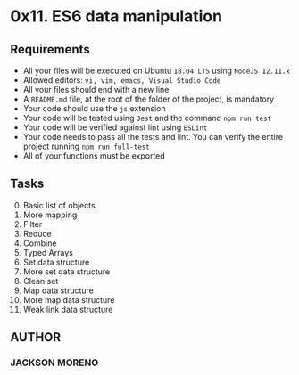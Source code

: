 # 0x11. ES6 data manipulation

## Requirements

+ All your files will be executed on Ubuntu `18.04 LTS` using `NodeJS 12.11.x`
+ Allowed editors: `vi, vim, emacs, Visual Studio Code`
+ All your files should end with a new line
+ A `README.md` file, at the root of the folder of the project, is mandatory
+ Your code should use the `js` extension
+ Your code will be tested using `Jest` and the command `npm run test`
+ Your code will be verified against lint using `ESLint`
+ Your code needs to pass all the tests and lint. You can verify the entire project running `npm run full-test`
+ All of your functions must be exported

## Tasks

0. Basic list of objects
1. More mapping
2. Filter
3. Reduce
4. Combine
5. Typed Arrays
6. Set data structure
7. More set data structure
8. Clean set
9. Map data structure
10. More map data structure
11. Weak link data structure

## AUTHOR

### JACKSON MORENO
